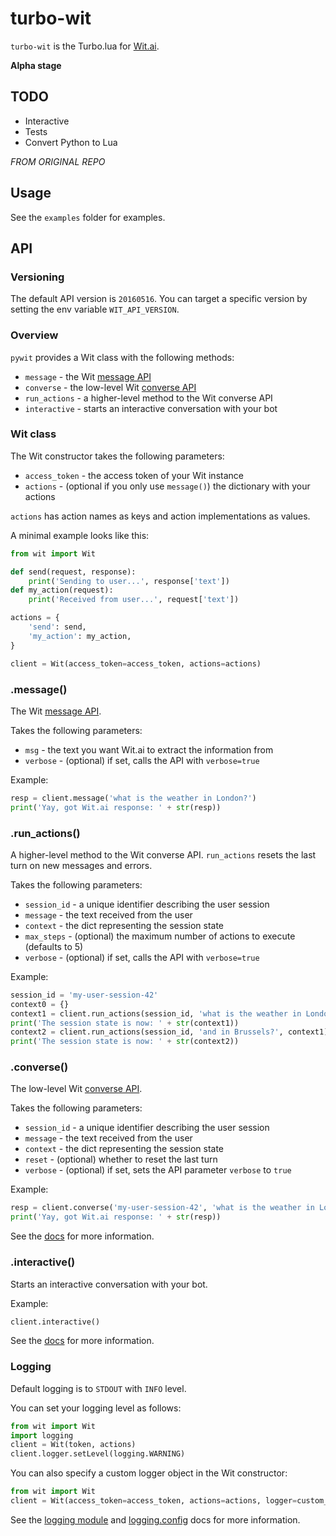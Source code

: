 # turbo-wit

`turbo-wit` is the Turbo.lua for [Wit.ai](http://wit.ai).

__Alpha stage__

## TODO

* Interactive
* Tests
* Convert Python to Lua

*FROM ORIGINAL REPO*

## Usage

See the `examples` folder for examples.

## API

### Versioning

The default API version is `20160516`.
You can target a specific version by setting the env variable `WIT_API_VERSION`.

### Overview

`pywit` provides a Wit class with the following methods:
* `message` - the Wit [message API](https://wit.ai/docs/http/20160330#get-intent-via-text-link)
* `converse` - the low-level Wit [converse API](https://wit.ai/docs/http/20160330#converse-link)
* `run_actions` - a higher-level method to the Wit converse API
* `interactive` - starts an interactive conversation with your bot

### Wit class

The Wit constructor takes the following parameters:
* `access_token` - the access token of your Wit instance
* `actions` - (optional if you only use `message()`) the dictionary with your actions

`actions` has action names as keys and action implementations as values.

A minimal example looks like this:

```python
from wit import Wit

def send(request, response):
    print('Sending to user...', response['text'])
def my_action(request):
    print('Received from user...', request['text'])

actions = {
    'send': send,
    'my_action': my_action,
}

client = Wit(access_token=access_token, actions=actions)
```

### .message()

The Wit [message API](https://wit.ai/docs/http/20160330#get-intent-via-text-link).

Takes the following parameters:
* `msg` - the text you want Wit.ai to extract the information from
* `verbose` - (optional) if set, calls the API with `verbose=true`

Example:
```python
resp = client.message('what is the weather in London?')
print('Yay, got Wit.ai response: ' + str(resp))
```

### .run_actions()

A higher-level method to the Wit converse API.
`run_actions` resets the last turn on new messages and errors.

Takes the following parameters:
* `session_id` - a unique identifier describing the user session
* `message` - the text received from the user
* `context` - the dict representing the session state
* `max_steps` - (optional) the maximum number of actions to execute (defaults to 5)
* `verbose` - (optional) if set, calls the API with `verbose=true`

Example:
```python
session_id = 'my-user-session-42'
context0 = {}
context1 = client.run_actions(session_id, 'what is the weather in London?', context0)
print('The session state is now: ' + str(context1))
context2 = client.run_actions(session_id, 'and in Brussels?', context1)
print('The session state is now: ' + str(context2))
```

### .converse()

The low-level Wit [converse API](https://wit.ai/docs/http/20160330#converse-link).

Takes the following parameters:
* `session_id` - a unique identifier describing the user session
* `message` - the text received from the user
* `context` - the dict representing the session state
* `reset` - (optional) whether to reset the last turn
* `verbose` - (optional) if set, sets the API parameter `verbose` to `true`

Example:
```python
resp = client.converse('my-user-session-42', 'what is the weather in London?', {})
print('Yay, got Wit.ai response: ' + str(resp))
```

See the [docs](https://wit.ai/docs) for more information.

### .interactive()

Starts an interactive conversation with your bot.

Example:
```python
client.interactive()
```

See the [docs](https://wit.ai/docs) for more information.

### Logging

Default logging is to `STDOUT` with `INFO` level.

You can set your logging level as follows:
``` python
from wit import Wit
import logging
client = Wit(token, actions)
client.logger.setLevel(logging.WARNING)
```

You can also specify a custom logger object in the Wit constructor:
``` python
from wit import Wit
client = Wit(access_token=access_token, actions=actions, logger=custom_logger)
```

See the [logging module](https://docs.python.org/2/library/logging.html) and
[logging.config](https://docs.python.org/2/library/logging.config.html#module-logging.config) docs for more information.
